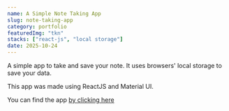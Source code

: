 ```yaml
---
name: A Simple Note Taking App
slug: note-taking-app
category: portfolio
featuredImg: "tkn"
stacks: ["react-js", "local storage"]
date: 2025-10-24
---
```


A simple app to take and save your note. It uses browsers' local storage to save your data.

This app was made using ReactJS and Material UI.

You can find the app [by clicking here](https://imranmollajoy.github.io/take-note-app)
